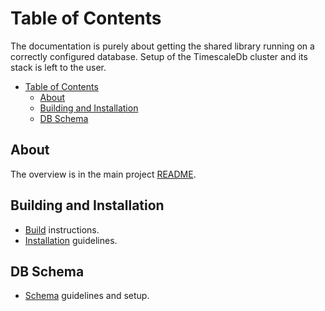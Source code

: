# Table of Contents

The documentation is purely about getting the shared library running on a correctly configured database. Setup of the TimescaleDb cluster and its stack is left to the user.

- [Table of Contents](#Table-of-Contents)
  - [About](#About)
  - [Building and Installation](#Building-and-Installation)
  - [DB Schema](#DB-Schema)

## About

The overview is in the main project [README](../README.md).

## Building and Installation

* [Build](build.md) instructions.
* [Installation](install.md) guidelines.

## DB Schema

* [Schema](db-schema-config) guidelines and setup.